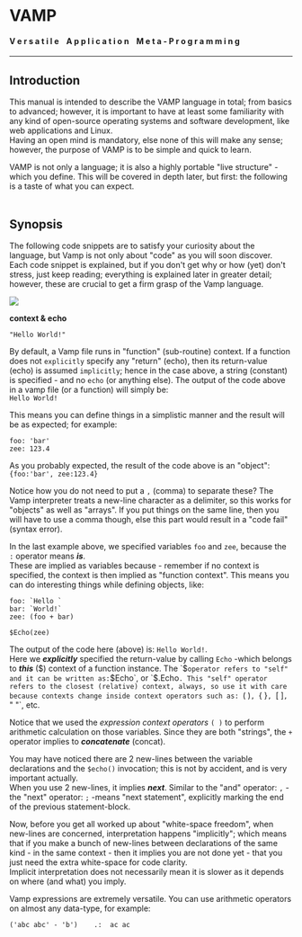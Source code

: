 # VAMP
#### V e r s a t i l e &nbsp;&nbsp; A p p l i c a t i o n &nbsp;&nbsp; M e t a - P r o g r a m m i n g

---



## Introduction
This manual is intended to describe the VAMP language in total; from basics to advanced; however, it is important to have at least some familiarity with any kind of open-source operating systems and software development, like web applications and Linux.<br>
Having an open mind is mandatory, else none of this will make any sense; however, the purpose of VAMP is to be simple and quick to learn.   

VAMP is not only a language; it is also a highly portable "live structure" -which you define. This will be covered in depth later, but first: the following is a taste of what you can expect.
<br><br>

## Synopsis
The following code snippets are to satisfy your curiosity about the language, but Vamp is not only about "code" as you will soon discover. Each code snippet is explained, but if you don't get why or how (yet) don't stress, just keep reading; everything is explained later in greater detail; however, these are crucial to get a firm grasp of the Vamp language.

<pane>
   <img src="../_/img/crazy_01.jpg">
</pane>
<br>

**context & echo**

```vamp
"Hello World!"
```
By default, a Vamp file runs in "function" (sub-routine) context. If a function does not `explicitly` specify any "return" (echo), then its return-value (echo) is assumed `implicitly`; hence in the case above, a string (constant) is specified - and no `echo` (or anything else). The output of the code above in a vamp file (or a function) will simply be:<br>
`Hello World!`

This means you can define things in a simplistic manner and the result will be as expected; for example:

```vamp
foo: 'bar'
zee: 123.4
```
As you probably expected, the result of the code above is an "object": `{foo:'bar', zee:123.4}`<br>

Notice how you do not need to put a `,` (comma) to separate these? The Vamp interpreter treats a new-line character as a delimiter, so this works for "objects" as well as "arrays". If you put things on the same line, then you will have to use a comma though, else this part would result in a "code fail" (syntax error).

In the last example above, we specified variables `foo` and `zee`, because the `:` operator means ***is***.<br>
These are implied as variables because - remember if no context is specified, the context is then implied as "function context". This means you can do interesting things while defining objects, like:

```vamp
foo: `Hello `
bar: `World!`
zee: (foo + bar)

$Echo(zee)
```
The output of the code here (above) is: `Hello World!`.<br>
Here we ***explicitly*** specified the return-value by calling `Echo` -which belongs to ***this*** ($) context of a function instance. The `$` operator refers to "self" and it can be written as: `$Echo`, or `$.Echo`. This "self" operator refers to the closest (relative) context, always, so use it with care because contexts change inside context operators such as: `( )`, `{ }`, `[ ]`, `" "`, etc.

Notice that we used the *expression context operators* `( )` to perform arithmetic calculation on those variables. Since they are both "strings", the `+` operator implies to ***concatenate*** (concat).

You may have noticed there are 2 new-lines between the variable declarations and the `$echo()` invocation; this is not by accident, and is very important actually.<br>
When you use 2 new-lines, it implies ***next***. Similar to the "and" operator: `,` -the "next" operator: `;` -means "next statement", explicitly marking the end of the previous statement-block.

Now, before you get all worked up about "white-space freedom", when new-lines are concerned, interpretation happens "implicitly"; which means that if you make a bunch of new-lines between declarations of the same kind - in the same context - then it implies you are not done yet - that you just need the extra white-space for code clarity.<br>
Implicit interpretation does not necessarily mean it is slower as it depends on where (and what) you imply.

Vamp expressions are extremely versatile. You can use arithmetic operators on almost any data-type, for example:

```vamp
('abc abc' - 'b')    .:  ac ac
```
